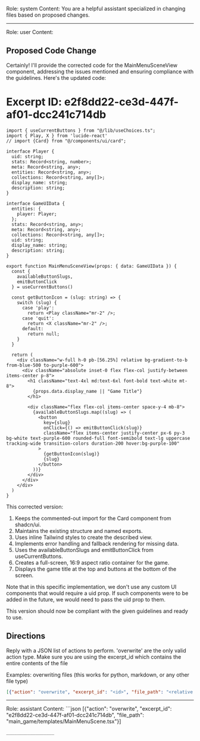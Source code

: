 Role: system
Content: You are a helpful assistant specialized in changing files based on proposed changes.
__________________
Role: user
Content: 
## Proposed Code Change
Certainly! I'll provide the corrected code for the MainMenuSceneView component, addressing the issues mentioned and ensuring compliance with the guidelines. Here's the updated code:

# Excerpt ID: e2f8dd22-ce3d-447f-af01-dcc241c714db
```tsx main_game/templates/MainMenuScene.tsx
import { useCurrentButtons } from "@/lib/useChoices.ts";
import { Play, X } from 'lucide-react'
// import {Card} from "@/components/ui/card";

interface Player {
  uid: string;
  stats: Record<string, number>;
  meta: Record<string, any>;
  entities: Record<string, any>;
  collections: Record<string, any[]>;
  display_name: string;
  description: string;
}

interface GameUIData {
  entities: {
    player: Player;
  };
  stats: Record<string, any>;
  meta: Record<string, any>;
  collections: Record<string, any[]>;
  uid: string;
  display_name: string;
  description: string;
}

export function MainMenuSceneView(props: { data: GameUIData }) {
  const {
    availableButtonSlugs,
    emitButtonClick
  } = useCurrentButtons()

  const getButtonIcon = (slug: string) => {
    switch (slug) {
      case 'play':
        return <Play className="mr-2" />;
      case 'quit':
        return <X className="mr-2" />;
      default:
        return null;
    }
  }

  return (
    <div className="w-full h-0 pb-[56.25%] relative bg-gradient-to-b from-blue-500 to-purple-600">
      <div className="absolute inset-0 flex flex-col justify-between items-center p-8">
        <h1 className="text-4xl md:text-6xl font-bold text-white mt-8">
          {props.data.display_name || "Game Title"}
        </h1>

        <div className="flex flex-col items-center space-y-4 mb-8">
          {availableButtonSlugs.map((slug) => (
            <button
              key={slug}
              onClick={() => emitButtonClick(slug)}
              className="flex items-center justify-center px-6 py-3 bg-white text-purple-600 rounded-full font-semibold text-lg uppercase tracking-wide transition-colors duration-200 hover:bg-purple-100"
            >
              {getButtonIcon(slug)}
              {slug}
            </button>
          ))}
        </div>
      </div>
    </div>
  )
}
```

This corrected version:

1. Keeps the commented-out import for the Card component from shadcn/ui.
2. Maintains the existing structure and named exports.
3. Uses inline Tailwind styles to create the described view.
4. Implements error handling and fallback rendering for missing data.
5. Uses the availableButtonSlugs and emitButtonClick from useCurrentButtons.
6. Creates a full-screen, 16:9 aspect ratio container for the game.
7. Displays the game title at the top and buttons at the bottom of the screen.

Note that in this specific implementation, we don't use any custom UI components that would require a uid prop. If such components were to be added in the future, we would need to pass the uid prop to them.

This version should now be compliant with the given guidelines and ready to use.

## Directions
Reply with a JSON list of actions to perform. 'overwrite' are the only valid action type. 
Make sure you are using the excerpt_id which contains the entire contents of the file

Examples:
overwriting files (this works for python, markdown, or any other file type)
```json output_example1
[{"action": "overwrite", "excerpt_id": "<id>", "file_path": "<relative file path>"}]
```

__________________
Role: assistant
Content: ```json
[{"action": "overwrite", "excerpt_id": "e2f8dd22-ce3d-447f-af01-dcc241c714db", "file_path": "main_game/templates/MainMenuScene.tsx"}]
```
__________________
